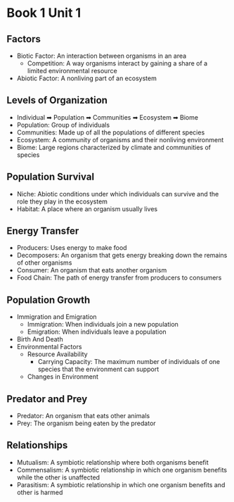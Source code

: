 # Book 1 Unit 1

## Factors
- Biotic Factor: An interaction between organisms in an area
    - Competition: A way organisms interact by gaining a share of a limited environmental resource
- Abiotic Factor: A nonliving part of an ecosystem

## Levels of Organization
- Individual ➡ Population ➡ Communities ➡ Ecosystem ➡ Biome
- Population: Group of individuals
- Communities: Made up of all the populations of different species
- Ecosystem: A community of organisms and their nonliving environment
- Biome: Large regions characterized by climate and communities of species
## Population Survival
- Niche: Abiotic conditions under which individuals can survive and the role they play in the ecosystem
- Habitat: A place where an organism usually lives

## Energy Transfer
- Producers: Uses energy to make food
- Decomposers: An organism that gets energy breaking down the remains of other organisms
- Consumer: An organism that eats another organism
- Food Chain: The path of energy transfer from producers to consumers

## Population Growth
- Immigration and Emigration
    - Immigration: When individuals join a new population
    - Emigration: When individuals leave a population
- Birth And Death
- Environmental Factors
    - Resource Availability
        - Carrying Capacity: The maximum number of individuals of one species that the environment can support
    - Changes in Environment

## Predator and Prey
- Predator: An organism that eats other animals
- Prey: The organism being eaten by the predator
## Relationships
- Mutualism: A symbiotic relationship where both organisms benefit
- Commensalism: A symbiotic relationship in which one organism benefits while the other is unaffected
- Parasitism: A symbiotic relationship in which one organism benefits and other is harmed
